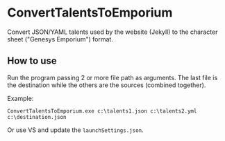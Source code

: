 # ConvertTalentsToEmporium
Convert JSON/YAML talents used by the website (Jekyll) to the character sheet ("Genesys Emporium") format.

## How to use
Run the program passing 2 or more file path as arguments. The last file is the destination while the others are the sources (combined together). 

Example:

```
ConvertTalentsToEmporium.exe c:\talents1.json c:\talents2.yml c:\destination.json
```

Or use VS and update the `launchSettings.json`.
